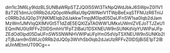 dm1lc3M6Ly9ldzBLSUNBaWRpSTZJQ0l5SWl3TkNpQWdJbkJ6SWpvZ0l1V1BzT2E1dmlJc0RRb2dJQ0poWkdRaU9pQWlNelV1TWpBeExqSTFNUzR6TnlJc0RRb2dJQ0p3YjNKMElqb2dJakkwTmpjM0lpd05DaUFnSW1sa0lqb2dJamMzWm1JMVlqQXlMVGt5T1dZdE5EQXlZaTA0WW1JMkxUWmlZVEJoTTJZeU1EQmlNU0lzRFFvZ0lDSmhhV1FpT2lBaU1DSXNEUW9nSUNKdVpYUWlPaUFpZEdOd0lpd05DaUFnSW5SNWNHVWlPaUFpYm05dVpTSXNEUW9nSUNKb2IzTjBJam9nSWlJc0RRb2dJQ0p3WVhSb0lqb2dJaUlzRFFvZ0lDSjBiSE1pT2lBaUlnMEtmUT09Cg==
